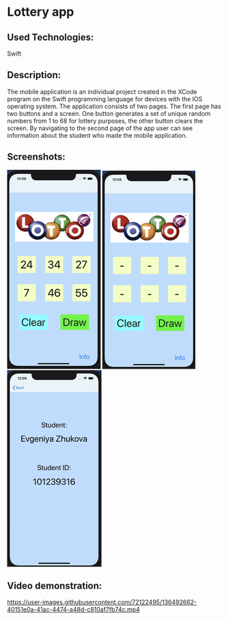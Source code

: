 # Lottery app

## Used Technologies:
Swift

## Description:
The mobile application is an individual project created in the XCode program on the Swift programming language for devices with the IOS operating system. The application consists of two pages. The first page has two buttons and a screen. One button generates a set of unique random numbers from 1 to 68 for lottery purposes, the other button clears the screen. By navigating to the second page of the app user can see information about the student who made the mobile application.

## Screenshots:
![lottery_screenshot1](https://github.com/evgeniya-zhukova/Lottery_app/blob/main/Screenshots/Lottery1.png)
![lottery_screenshot2](https://github.com/evgeniya-zhukova/Lottery_app/blob/main/Screenshots/Lottery2.png)
![lottery_screenshot3](https://github.com/evgeniya-zhukova/Lottery_app/blob/main/Screenshots/Lottery3.png)

## Video demonstration:

https://user-images.githubusercontent.com/72122495/136492662-40151e0a-41ac-4474-a48d-c810af7fb74c.mp4
